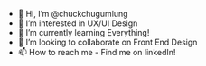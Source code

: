 - 👋 Hi, I’m @chuckchugumlung
- 👀 I’m interested in UX/UI Design
- 🌱 I’m currently learning Everything!
- 💞️ I’m looking to collaborate on Front End Design
- 📫 How to reach me - Find me on linkedIn!

<!---
chuckchugumlung/chuckchugumlung is a ✨ special ✨ repository because its `README.md` (this file) appears on your GitHub profile.
You can click the Preview link to take a look at your changes.
--->

